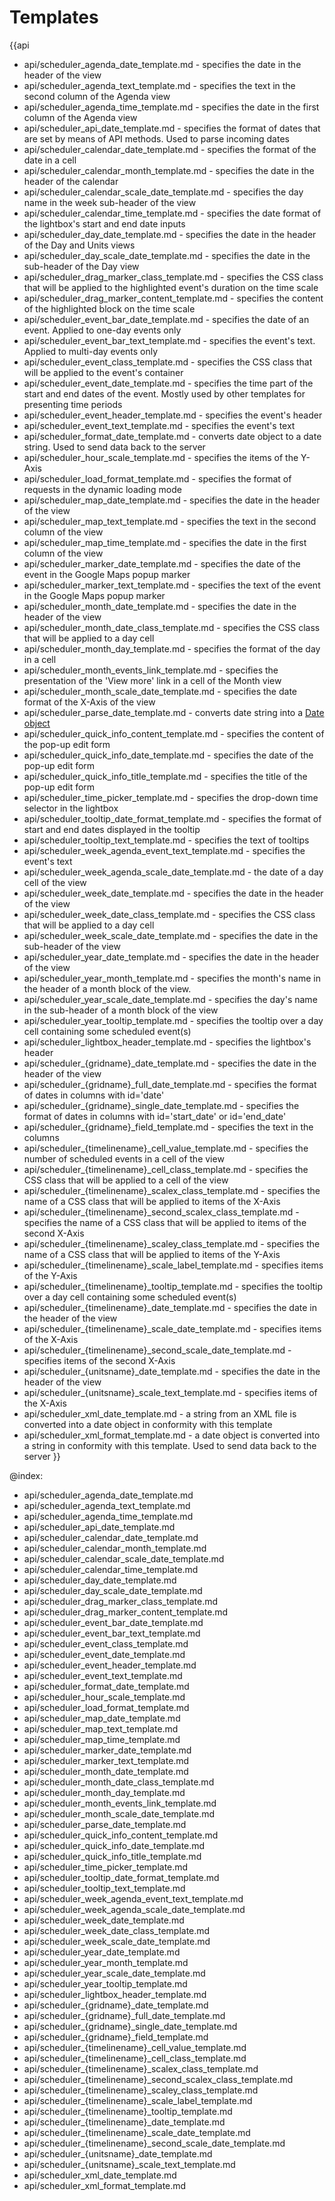 

Templates
=======

{{api
- api/scheduler_agenda_date_template.md - specifies the date in the header of the view
- api/scheduler_agenda_text_template.md - specifies the text in the second column of the Agenda view
- api/scheduler_agenda_time_template.md - specifies the date in the first column of the Agenda view
- api/scheduler_api_date_template.md - specifies the format of dates that are set by means of API methods. Used to parse incoming dates
- api/scheduler_calendar_date_template.md - specifies the format of the date in a cell
- api/scheduler_calendar_month_template.md - specifies the date in the header of the calendar
- api/scheduler_calendar_scale_date_template.md - specifies the day name in the week sub-header of the view
- api/scheduler_calendar_time_template.md - specifies the date format of the lightbox's start and end date inputs
- api/scheduler_day_date_template.md - specifies the date in the header of the Day and Units views
- api/scheduler_day_scale_date_template.md - specifies the date in the sub-header of the Day view
- api/scheduler_drag_marker_class_template.md - specifies the CSS class that will be applied to the highlighted event's duration on the time scale
- api/scheduler_drag_marker_content_template.md - specifies the content of the highlighted block  on the time scale
- api/scheduler_event_bar_date_template.md - specifies the date of an event. Applied to one-day events only
- api/scheduler_event_bar_text_template.md - specifies the event's text. Applied to multi-day events only
- api/scheduler_event_class_template.md - specifies the CSS class that will be applied to the event's container
- api/scheduler_event_date_template.md - specifies the time part of the start and end dates of the event. Mostly used by other templates for presenting time periods
- api/scheduler_event_header_template.md - specifies the event's header
- api/scheduler_event_text_template.md - specifies the event's text
- api/scheduler_format_date_template.md - сonverts date object to a date string. Used to send data back to the server
- api/scheduler_hour_scale_template.md - specifies the items of the Y-Axis
- api/scheduler_load_format_template.md - specifies the format of requests in the dynamic loading mode
- api/scheduler_map_date_template.md - specifies the date in the header of the view
- api/scheduler_map_text_template.md - specifies the text in the second column of the view
- api/scheduler_map_time_template.md - specifies the date in the first column of the view
- api/scheduler_marker_date_template.md - specifies the date of the event in the Google Maps popup marker
- api/scheduler_marker_text_template.md - specifies the text of the event in the Google Maps popup marker
- api/scheduler_month_date_template.md - specifies the date in the header of the view
- api/scheduler_month_date_class_template.md - specifies the CSS class that will be applied to a day cell
- api/scheduler_month_day_template.md - specifies the format of the day in a cell
- api/scheduler_month_events_link_template.md - specifies the presentation of the 'View more' link in a cell of the Month view
- api/scheduler_month_scale_date_template.md - specifies the date format of the X-Axis of the view
- api/scheduler_parse_date_template.md - converts date string into a [Date object](https://developer.mozilla.org/en-US/docs/Web/JavaScript/Reference/Global_Objects/Date)
- api/scheduler_quick_info_content_template.md - specifies the content of the pop-up edit form
- api/scheduler_quick_info_date_template.md - specifies the date of the pop-up edit form
- api/scheduler_quick_info_title_template.md - specifies the title of the pop-up edit form
- api/scheduler_time_picker_template.md - specifies the drop-down time selector in the lightbox
- api/scheduler_tooltip_date_format_template.md - specifies the format of start and end dates displayed in the tooltip
- api/scheduler_tooltip_text_template.md - specifies the text of tooltips
- api/scheduler_week_agenda_event_text_template.md - specifies the event's text
- api/scheduler_week_agenda_scale_date_template.md - the date of a day cell of the view
- api/scheduler_week_date_template.md - specifies the date in the header of the view
- api/scheduler_week_date_class_template.md - specifies the CSS class that will be applied to a day cell
- api/scheduler_week_scale_date_template.md - specifies the date in the sub-header of the view
- api/scheduler_year_date_template.md - specifies the date in the header of the view
- api/scheduler_year_month_template.md - specifies the month's name in the header of a month block of the view.
- api/scheduler_year_scale_date_template.md - specifies the day's name in the sub-header of a month block of the view
- api/scheduler_year_tooltip_template.md - specifies the tooltip over a day cell containing some scheduled event(s)
- api/scheduler_lightbox_header_template.md - specifies the lightbox's header
- api/scheduler_{gridname}_date_template.md - specifies the date in the header of the view
- api/scheduler_{gridname}_full_date_template.md - specifies the format of dates in columns with id='date'
- api/scheduler_{gridname}_single_date_template.md - specifies the format of dates in columns with id='start_date' or id='end_date'
- api/scheduler_{gridname}_field_template.md - specifies the text in the columns
- api/scheduler_{timelinename}_cell_value_template.md - specifies the number of scheduled events in a cell of the view
- api/scheduler_{timelinename}_cell_class_template.md - specifies the CSS class that will be applied to a cell of the view
- api/scheduler_{timelinename}_scalex_class_template.md - specifies the name of a CSS class that will be applied to items of the X-Axis
- api/scheduler_{timelinename}_second_scalex_class_template.md - specifies the name of a CSS class that will be applied to items of the second X-Axis
- api/scheduler_{timelinename}_scaley_class_template.md - specifies the name of a CSS class that will be applied to items of the Y-Axis
- api/scheduler_{timelinename}_scale_label_template.md - specifies items of the Y-Axis
- api/scheduler_{timelinename}_tooltip_template.md - specifies the tooltip over a day cell containing some scheduled event(s)
- api/scheduler_{timelinename}_date_template.md - specifies the date in the header of the view
- api/scheduler_{timelinename}_scale_date_template.md - specifies items of the X-Axis
- api/scheduler_{timelinename}_second_scale_date_template.md - specifies items of the second X-Axis
- api/scheduler_{unitsname}_date_template.md - specifies the date in the header of the view
- api/scheduler_{unitsname}_scale_text_template.md - specifies items of the X-Axis
- api/scheduler_xml_date_template.md - a string from an XML file is converted into a date object in conformity with this template
- api/scheduler_xml_format_template.md - a date object is converted into a string in conformity with this template. Used to send data back to the server
}}

@index:
- api/scheduler_agenda_date_template.md
- api/scheduler_agenda_text_template.md
- api/scheduler_agenda_time_template.md
- api/scheduler_api_date_template.md
- api/scheduler_calendar_date_template.md
- api/scheduler_calendar_month_template.md
- api/scheduler_calendar_scale_date_template.md
- api/scheduler_calendar_time_template.md
- api/scheduler_day_date_template.md
- api/scheduler_day_scale_date_template.md
- api/scheduler_drag_marker_class_template.md
- api/scheduler_drag_marker_content_template.md
- api/scheduler_event_bar_date_template.md
- api/scheduler_event_bar_text_template.md
- api/scheduler_event_class_template.md
- api/scheduler_event_date_template.md
- api/scheduler_event_header_template.md
- api/scheduler_event_text_template.md
- api/scheduler_format_date_template.md
- api/scheduler_hour_scale_template.md
- api/scheduler_load_format_template.md
- api/scheduler_map_date_template.md
- api/scheduler_map_text_template.md
- api/scheduler_map_time_template.md
- api/scheduler_marker_date_template.md
- api/scheduler_marker_text_template.md
- api/scheduler_month_date_template.md
- api/scheduler_month_date_class_template.md
- api/scheduler_month_day_template.md
- api/scheduler_month_events_link_template.md
- api/scheduler_month_scale_date_template.md
- api/scheduler_parse_date_template.md
- api/scheduler_quick_info_content_template.md
- api/scheduler_quick_info_date_template.md
- api/scheduler_quick_info_title_template.md
- api/scheduler_time_picker_template.md
- api/scheduler_tooltip_date_format_template.md
- api/scheduler_tooltip_text_template.md
- api/scheduler_week_agenda_event_text_template.md
- api/scheduler_week_agenda_scale_date_template.md
- api/scheduler_week_date_template.md
- api/scheduler_week_date_class_template.md
- api/scheduler_week_scale_date_template.md
- api/scheduler_year_date_template.md
- api/scheduler_year_month_template.md
- api/scheduler_year_scale_date_template.md
- api/scheduler_year_tooltip_template.md
- api/scheduler_lightbox_header_template.md
- api/scheduler_{gridname}_date_template.md
- api/scheduler_{gridname}_full_date_template.md
- api/scheduler_{gridname}_single_date_template.md
- api/scheduler_{gridname}_field_template.md
- api/scheduler_{timelinename}_cell_value_template.md
- api/scheduler_{timelinename}_cell_class_template.md
- api/scheduler_{timelinename}_scalex_class_template.md
- api/scheduler_{timelinename}_second_scalex_class_template.md
- api/scheduler_{timelinename}_scaley_class_template.md
- api/scheduler_{timelinename}_scale_label_template.md
- api/scheduler_{timelinename}_tooltip_template.md
- api/scheduler_{timelinename}_date_template.md
- api/scheduler_{timelinename}_scale_date_template.md
- api/scheduler_{timelinename}_second_scale_date_template.md
- api/scheduler_{unitsname}_date_template.md
- api/scheduler_{unitsname}_scale_text_template.md
- api/scheduler_xml_date_template.md
- api/scheduler_xml_format_template.md


